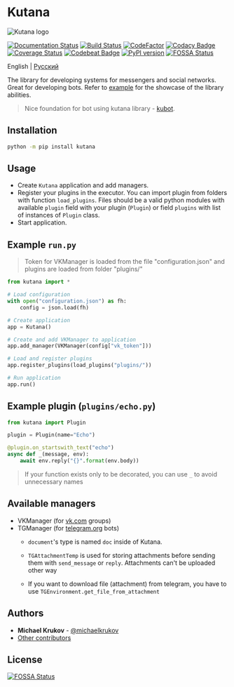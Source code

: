 # Kutana

![Kutana logo](docs/_static/kutana-logo-512.png)

[![Documentation Status](https://readthedocs.org/projects/kutana/badge/?version=latest)](https://kutana.readthedocs.io/en/latest/?badge=latest)
[![Build Status](https://travis-ci.com/ekonda/kutana.svg?branch=master)](https://travis-ci.com/ekonda/kutana)
[![CodeFactor](https://www.codefactor.io/repository/github/ekonda/kutana/badge)](https://www.codefactor.io/repository/github/ekonda/kutana)
[![Codacy Badge](https://api.codacy.com/project/badge/Grade/3119bfb791604b9db38e8e7a13e1d415)](https://www.codacy.com/app/michaelkrukov/kutana?utm_source=github.com&amp;utm_medium=referral&amp;utm_content=ekonda/kutana&amp;utm_campaign=Badge_Grade)
[![Coverage Status](https://coveralls.io/repos/github/ekonda/kutana/badge.svg?branch=master)](https://coveralls.io/github/ekonda/kutana?branch=master)
[![Codebeat Badge](https://codebeat.co/badges/fd698be3-d0f9-4e3c-b235-1c3a3cdb98a9)](https://codebeat.co/projects/github-com-ekonda-kutana-master)
[![PyPI version](https://badge.fury.io/py/kutana.svg)](https://badge.fury.io/py/kutana)
[![FOSSA Status](https://app.fossa.io/api/projects/git%2Bgithub.com%2Fekonda%2Fkutana.svg?type=shield)](https://app.fossa.io/projects/git%2Bgithub.com%2Fekonda%2Fkutana?ref=badge_shield)

English | [Русский](README.ru.md)

The library for developing systems for messengers and social networks. Great
for developing bots. Refer to [example](https://github.com/ekonda/kutana/tree/master/example)
for the showcase of the library abilities.

> Nice foundation for bot using kutana library -
> [kubot](https://github.com/ekonda/kubot).

## Installation

```bash
python -m pip install kutana
```

## Usage

- Create `Kutana` application and add managers.
- Register your plugins in the executor. You can import plugin from folders
    with function `load_plugins`. Files should be a valid python modules with
    available `plugin` field with your plugin (`Plugin`) or field `plugins`
    with list of instances of `Plugin` class.
- Start application.

## Example `run.py`

> Token for VKManager is loaded from the file "configuration.json"
> and plugins are loaded from folder "plugins/"

```py
from kutana import *

# Load configuration
with open("configuration.json") as fh:
    config = json.load(fh)

# Create application
app = Kutana()

# Create and add VKManager to application
app.add_manager(VKManager(config["vk_token"]))

# Load and register plugins
app.register_plugins(load_plugins("plugins/"))

# Run application
app.run()
```

## Example plugin (`plugins/echo.py`)

```py
from kutana import Plugin

plugin = Plugin(name="Echo")

@plugin.on_startswith_text("echo")
async def _(message, env):
    await env.reply("{}".format(env.body))
```

> If your function exists only to be decorated, you can use `_` to avoid
> unnecessary names

## Available managers

- VKManager (for [vk.com](https://vk.com) groups)
- TGManager (for [telegram.org](https://telegram.org) bots)
  - `document`'s type is named `doc` inside of Kutana.

  - `TGAttachmentTemp` is used for storing attachments before sending them
    with `send_message` or `reply`. Attachments can't be uploaded other way

  - If you want to download file (attachment) from telegram, you have to use
    `TGEnvironment.get_file_from_attachment`

## Authors

- **Michael Krukov** - [@michaelkrukov](https://github.com/michaelkrukov)
- [Other contributors](CONTRIBUTORS.md)


## License
[![FOSSA Status](https://app.fossa.io/api/projects/git%2Bgithub.com%2Fekonda%2Fkutana.svg?type=large)](https://app.fossa.io/projects/git%2Bgithub.com%2Fekonda%2Fkutana?ref=badge_large)
